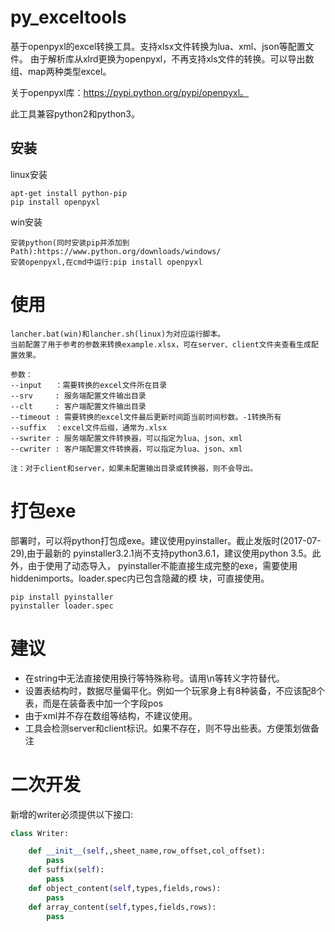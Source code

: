 # py_exceltools
基于openpyxl的excel转换工具。支持xlsx文件转换为lua、xml、json等配置文件。
由于解析库从xlrd更换为openpyxl，不再支持xls文件的转换。可以导出数组、map两种类型excel。

关于openpyxl库：https://pypi.python.org/pypi/openpyxl。

此工具兼容python2和python3。


## 安装

linux安装  

    apt-get install python-pip
    pip install openpyxl


win安装

    安装python(同时安装pip并添加到Path):https://www.python.org/downloads/windows/
    安装openpyxl,在cmd中运行:pip install openpyxl

# 使用
    lancher.bat(win)和lancher.sh(linux)为对应运行脚本。
    当前配置了用于参考的参数来转换example.xlsx，可在server、client文件夹查看生成配置效果。

    参数：
    --input   ：需要转换的excel文件所在目录
    --srv     : 服务端配置文件输出目录
    --clt     : 客户端配置文件输出目录
    --timeout : 需要转换的excel文件最后更新时间距当前时间秒数。-1转换所有
    --suffix  ：excel文件后缀，通常为.xlsx 
    --swriter : 服务端配置文件转换器，可以指定为lua、json、xml
    --cwriter : 客户端配置文件转换器，可以指定为lua、json、xml

    注：对于client和server，如果未配置输出目录或转换器，则不会导出。

# 打包exe
部署时，可以将python打包成exe。建议使用pyinstaller。截止发版时(2017-07-29),由于最新的
pyinstaller3.2.1尚不支持python3.6.1，建议使用python 3.5。此外，由于使用了动态导入，
pyinstaller不能直接生成完整的exe，需要使用hiddenimports。loader.spec内已包含隐藏的模
块，可直接使用。

    pip install pyinstaller
    pyinstaller loader.spec

# 建议
* 在string中无法直接使用换行等特殊称号。请用\n等转义字符替代。
* 设置表结构时，数据尽量偏平化。例如一个玩家身上有8种装备，不应该配8个表，而是在装备表中加一个字段pos
* 由于xml并不存在数组等结构，不建议使用。
* 工具会检测server和client标识。如果不存在，则不导出些表。方便策划做备注

# 二次开发
新增的writer必须提供以下接口:
```python
class Writer:

    def __init__(self,,sheet_name,row_offset,col_offset):
        pass
    def suffix(self):
        pass
    def object_content(self,types,fields,rows):
        pass
    def array_content(self,types,fields,rows):
        pass
```


